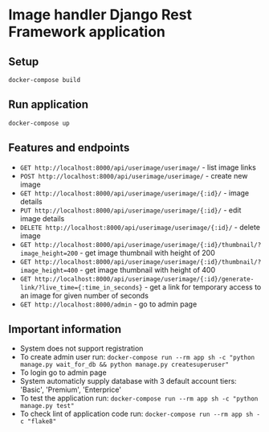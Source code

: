 # Image handler Django Rest Framework application
## Setup
`docker-compose build `

## Run application
`docker-compose up`

## Features and endpoints
- `GET http://localhost:8000/api/userimage/userimage/` - list image links
- `POST http://localhost:8000/api/userimage/userimage/` - create new image
- `GET http://localhost:8000/api/userimage/userimage/{:id}/` - image details
- `PUT http://localhost:8000/api/userimage/userimage/{:id}/` - edit image details
- `DELETE http://localhost:8000/api/userimage/userimage/{:id}/` - delete image
- `GET http://localhost:8000/api/userimage/userimage/{:id}/thumbnail/?image_height=200` - get image thumbnail with height of 200
- `GET http://localhost:8000/api/userimage/userimage/{:id}/thumbnail/?image_height=400` - get image thumbnail with height of 400
- `GET http://localhost:8000/api/userimage/userimage/{:id}/generate-link/?live_time={:time_in_seconds}` - get a link for temporary access to an image for given number of seconds
- `GET http://localhost:8000/admin` - go to admin page

## Important information
- System does not support registration
- To create admin user run: `docker-compose run --rm app sh -c "python manage.py wait_for_db && python manage.py createsuperuser"`
- To login go to admin page
- System automaticly supply database with 3 default account tiers: 'Basic', 'Premium', 'Enterprice'
- To test the application run: `docker-compose run --rm app sh -c "python manage.py test"`
- To check lint of application code run: `docker-compose run --rm app sh -c "flake8"`